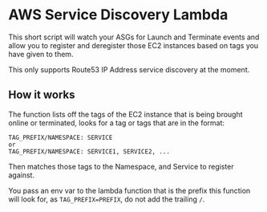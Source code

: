 # AWS Service Discovery Lambda

This short script will watch your ASGs for Launch and Terminate events and
allow you to register and deregister those EC2 instances based on tags you have given
to them.

This only supports Route53 IP Address service discovery at the moment.

## How it works

The function lists off the tags of the EC2 instance that is being brought online or
terminated, looks for a tag or tags that are in the format:

```
TAG_PREFIX/NAMESPACE: SERVICE
or
TAG_PREFIX/NAMESPACE: SERVICE1, SERVICE2, ...
```

Then matches those tags to the Namespace, and Service to register against.

You pass an env var to the lambda function that is the prefix this function
will look for, as `TAG_PREFIX=PREFIX`, do not add the trailing `/`.
